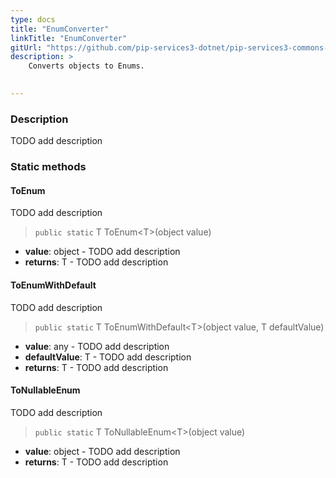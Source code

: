 ```yaml
---
type: docs
title: "EnumConverter"
linkTitle: "EnumConverter"
gitUrl: "https://github.com/pip-services3-dotnet/pip-services3-commons-dotnet"
description: > 
    Converts objects to Enums.

   
---
```


### Description

TODO add description

### Static methods

#### ToEnum
TODO add description

> `public static` T ToEnum\<T\>(object value)

- **value**: object - TODO add description
- **returns**: T - TODO add description

#### ToEnumWithDefault
TODO add description

> `public static` T ToEnumWithDefault\<T\>(object value, T defaultValue)

- **value**: any - TODO add description
- **defaultValue**: T - TODO add description
- **returns**: T - TODO add description

#### ToNullableEnum
TODO add description

> `public static` T ToNullableEnum\<T\>(object value)

- **value**: object - TODO add description
- **returns**: T - TODO add description
